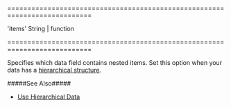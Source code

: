 <!--**
/*-------------------------------------------
    Auto-generated file. Do not modify.
-------------------------------------------

**-->
===========================================================================
<!--default-->'items'<!--/default-->
<!--type-->String | function<!--/type-->
===========================================================================

<!--shortDescription-->
Specifies which data field contains nested items. Set this option when your data has a [hierarchical structure](/Documentation/ApiReference/UI_Widgets/dxTreeList/Configuration/#dataStructure).
<!--/shortDescription-->

<!--fullDescription-->
#####See Also#####
- [Use Hierarchical Data](/Documentation/Guide/Widgets/TreeList/Data_Binding/Use_Hierarchical_Data/)
<!--/fullDescription-->